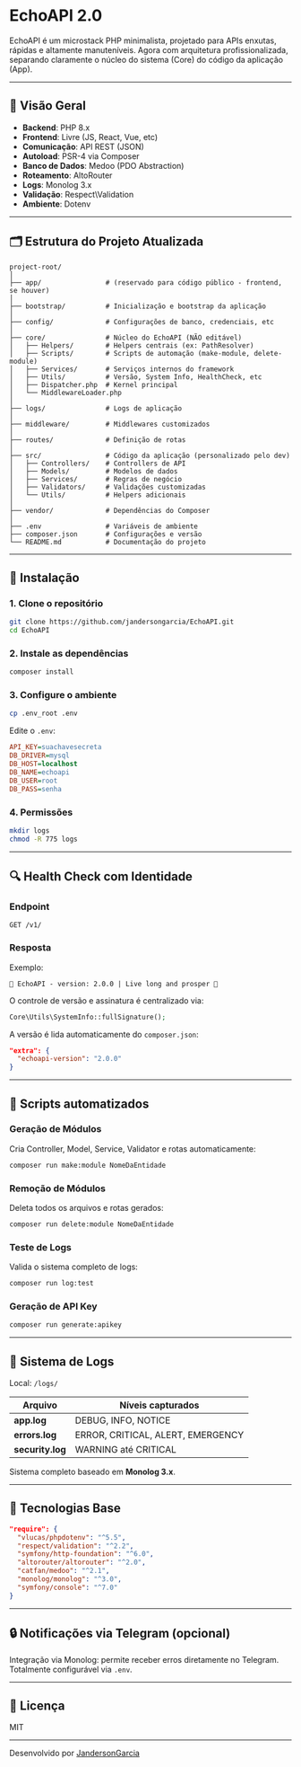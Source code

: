 # EchoAPI 2.0

EchoAPI é um microstack PHP minimalista, projetado para APIs enxutas, rápidas e altamente manuteníveis. Agora com arquitetura profissionalizada, separando claramente o núcleo do sistema (Core) do código da aplicação (App).

---

## 📃 Visão Geral

* **Backend**: PHP 8.x
* **Frontend**: Livre (JS, React, Vue, etc)
* **Comunicação**: API REST (JSON)
* **Autoload**: PSR-4 via Composer
* **Banco de Dados**: Medoo (PDO Abstraction)
* **Roteamento**: AltoRouter
* **Logs**: Monolog 3.x
* **Validação**: Respect\Validation
* **Ambiente**: Dotenv

---

## 🗂 Estrutura do Projeto Atualizada

```
project-root/
│
├── app/                # (reservado para código público - frontend, se houver)
│
├── bootstrap/          # Inicialização e bootstrap da aplicação
│
├── config/             # Configurações de banco, credenciais, etc
│
├── core/               # Núcleo do EchoAPI (NÃO editável)
│   ├── Helpers/        # Helpers centrais (ex: PathResolver)
│   ├── Scripts/        # Scripts de automação (make-module, delete-module)
│   ├── Services/       # Serviços internos do framework
│   ├── Utils/          # Versão, System Info, HealthCheck, etc
│   ├── Dispatcher.php  # Kernel principal
│   └── MiddlewareLoader.php
│
├── logs/               # Logs de aplicação
│
├── middleware/         # Middlewares customizados
│
├── routes/             # Definição de rotas
│
├── src/                # Código da aplicação (personalizado pelo dev)
│   ├── Controllers/    # Controllers de API
│   ├── Models/         # Modelos de dados
│   ├── Services/       # Regras de negócio
│   ├── Validators/     # Validações customizadas
│   └── Utils/          # Helpers adicionais
│
├── vendor/             # Dependências do Composer
│
├── .env                # Variáveis de ambiente
├── composer.json       # Configurações e versão
└── README.md           # Documentação do projeto
```

---

## 🔧 Instalação

### 1. Clone o repositório

```bash
git clone https://github.com/jandersongarcia/EchoAPI.git
cd EchoAPI
```

### 2. Instale as dependências

```bash
composer install
```

### 3. Configure o ambiente

```bash
cp .env_root .env
```

Edite o `.env`:

```ini
API_KEY=suachavesecreta
DB_DRIVER=mysql
DB_HOST=localhost
DB_NAME=echoapi
DB_USER=root
DB_PASS=senha
```

### 4. Permissões

```bash
mkdir logs
chmod -R 775 logs
```

---

## 🔍 Health Check com Identidade

### Endpoint

```http
GET /v1/
```

### Resposta

Exemplo:

```
🚁 EchoAPI - version: 2.0.0 | Live long and prosper 🖖
```

O controle de versão e assinatura é centralizado via:

```php
Core\Utils\SystemInfo::fullSignature();
```

A versão é lida automaticamente do `composer.json`:

```json
"extra": {
  "echoapi-version": "2.0.0"
}
```

---

## 🔢 Scripts automatizados

### Geração de Módulos

Cria Controller, Model, Service, Validator e rotas automaticamente:

```bash
composer run make:module NomeDaEntidade
```

### Remoção de Módulos

Deleta todos os arquivos e rotas gerados:

```bash
composer run delete:module NomeDaEntidade
```

### Teste de Logs

Valida o sistema completo de logs:

```bash
composer run log:test
```

### Geração de API Key

```bash
composer run generate:apikey
```

---

## 🌟 Sistema de Logs

Local: `/logs/`

| Arquivo          | Níveis capturados                 |
| ---------------- | --------------------------------- |
| **app.log**      | DEBUG, INFO, NOTICE               |
| **errors.log**   | ERROR, CRITICAL, ALERT, EMERGENCY |
| **security.log** | WARNING até CRITICAL              |

Sistema completo baseado em **Monolog 3.x**.

---

## 🔧 Tecnologias Base

```json
"require": {
  "vlucas/phpdotenv": "^5.5",
  "respect/validation": "^2.2",
  "symfony/http-foundation": "^6.0",
  "altorouter/altorouter": "^2.0",
  "catfan/medoo": "^2.1",
  "monolog/monolog": "^3.0",
  "symfony/console": "^7.0"
}
```

---

## 🔒 Notificações via Telegram (opcional)

Integração via Monolog: permite receber erros diretamente no Telegram.
Totalmente configurável via `.env`.

---

## 💼 Licença

MIT

---

Desenvolvido por [JandersonGarcia](https://github.com/jandersongarcia)
